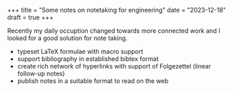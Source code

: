 +++
title = "Some notes on notetaking for engineering"
date = "2023-12-18"
draft = true
+++

Recently my daily occuption changed towards more connected work and I looked for a good solution for note taking.

<!-- more -->

 * typeset LaTeX formulae with macro support
 * support bibliography in established bibtex format
 * create rich network of hyperlinks with support of Folgezettel (linear follow-up notes)
 * publish notes in a suitable format to read on the web



